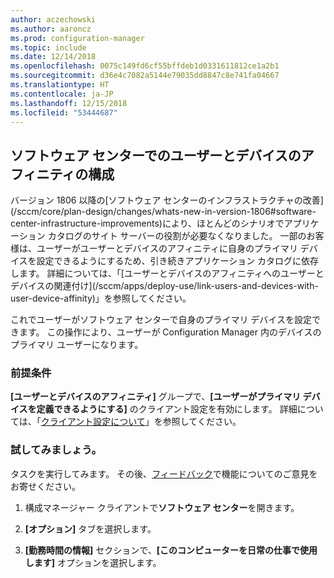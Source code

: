 ```yaml
---
author: aczechowski
ms.author: aaroncz
ms.prod: configuration-manager
ms.topic: include
ms.date: 12/14/2018
ms.openlocfilehash: 0075c149fd6cf55bffdeb1d0331611812ce1a2b1
ms.sourcegitcommit: d36e4c7082a5144e79035dd8847c8e741fa04667
ms.translationtype: HT
ms.contentlocale: ja-JP
ms.lasthandoff: 12/15/2018
ms.locfileid: "53444687"
---
```

## <a name="bkmk_uda"></a> ソフトウェア センターでのユーザーとデバイスのアフィニティの構成
<!--3485366--> バージョン 1806 以降の[ソフトウェア センターのインフラストラクチャの改善](/sccm/core/plan-design/changes/whats-new-in-version-1806#software-center-infrastructure-improvements)により、ほとんどのシナリオでアプリケーション カタログのサイト サーバーの役割が必要なくなりました。 一部のお客様は、ユーザーがユーザーとデバイスのアフィニティに自身のプライマリ デバイスを設定できるようにするため、引き続きアプリケーション カタログに依存します。 詳細については、「[ユーザーとデバイスのアフィニティへのユーザーとデバイスの関連付け](/sccm/apps/deploy-use/link-users-and-devices-with-user-device-affinity)」を参照してください。

これでユーザーがソフトウェア センターで自身のプライマリ デバイスを設定できます。 この操作により、ユーザーが Configuration Manager 内のデバイスのプライマリ ユーザーになります。


### <a name="prerequisite"></a>前提条件

**[ユーザーとデバイスのアフィニティ]** グループで、**[ユーザーがプライマリ デバイスを定義できるようにする]** のクライアント設定を有効にします。 詳細については、「[クライアント設定について](/sccm/core/clients/deploy/about-client-settings#user-and-device-affinity)」を参照してください。


### <a name="try-it-out"></a>試してみましょう。

タスクを実行してみます。 その後、[フィードバック](/sccm/core/understand/find-help#product-feedback)で機能についてのご意見をお寄せください。

1. 構成マネージャー クライアントで**ソフトウェア センター**を開きます。  

2. **[オプション]** タブを選択します。  

3. **[勤務時間の情報]** セクションで、**[このコンピューターを日常の仕事で使用します]** オプションを選択します。  
